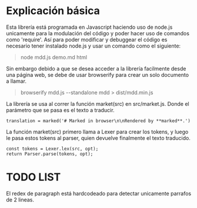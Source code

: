 # Explicación básica

Esta librería está programada en Javascript haciendo uso de node.js unicamente para la modulación del código y poder hacer uso de comandos como 'require'. Así para poder modificar y debuggear el código es necesario tener instalado node.js y usar un comando como el siguiente:

> node mdd.js demo.md html  

Sin embargo debido a que se desea acceder a la librería facilmente desde una página web, se debe de usar browserify para crear un solo documento a llamar. 

> browserify mdd.js --standalone mdd > dist/mdd.min.js

La librería se usa al correr la función market(src) en src/market.js. Donde el parámetro que se pasa es el texto a traducir. 

```
translation = marked('# Marked in browser\n\nRendered by **marked**.')
```

La función market(src) primero llama a Lexer para crear los tokens, y luego le pasa estos tokens al parser, quien devuelve finalmente el texto traducido. 

```
const tokens = Lexer.lex(src, opt);
return Parser.parse(tokens, opt);
```

# TODO LIST

El redex de paragraph está hardcodeado para detectar unicamente parrafos de 2 lineas. 
